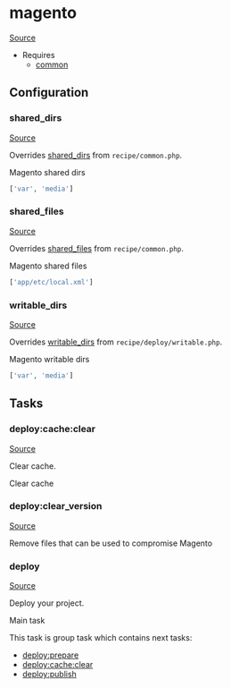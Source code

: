<!-- DO NOT EDIT THIS FILE! -->
<!-- Instead edit recipe/magento.php -->
<!-- Then run bin/docgen -->

# magento

[Source](/recipe/magento.php)



* Requires
  * [common](/docs/recipe/common.md)

## Configuration
### shared_dirs
[Source](https://github.com/deployphp/deployer/blob/master/recipe/magento.php#L13)

Overrides [shared_dirs](/docs/recipe/common.md#shared_dirs) from `recipe/common.php`.

Magento shared dirs

```php title="Default value"
['var', 'media']
```


### shared_files
[Source](https://github.com/deployphp/deployer/blob/master/recipe/magento.php#L16)

Overrides [shared_files](/docs/recipe/common.md#shared_files) from `recipe/common.php`.

Magento shared files

```php title="Default value"
['app/etc/local.xml']
```


### writable_dirs
[Source](https://github.com/deployphp/deployer/blob/master/recipe/magento.php#L19)

Overrides [writable_dirs](/docs/recipe/deploy/writable.md#writable_dirs) from `recipe/deploy/writable.php`.

Magento writable dirs

```php title="Default value"
['var', 'media']
```



## Tasks

### deploy:cache:clear
[Source](https://github.com/deployphp/deployer/blob/master/recipe/magento.php#L25)

Clear cache.

Clear cache


### deploy:clear_version
[Source](https://github.com/deployphp/deployer/blob/master/recipe/magento.php#L32)



Remove files that can be used to compromise Magento


### deploy
[Source](https://github.com/deployphp/deployer/blob/master/recipe/magento.php#L46)

Deploy your project.

Main task


This task is group task which contains next tasks:
* [deploy:prepare](/docs/recipe/common.md#deployprepare)
* [deploy:cache:clear](/docs/recipe/magento.md#deploycacheclear)
* [deploy:publish](/docs/recipe/common.md#deploypublish)


